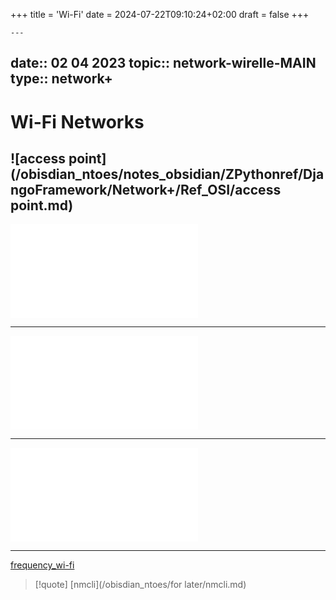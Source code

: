 +++
title = 'Wi-Fi'
date = 2024-07-22T09:10:24+02:00
draft = false
+++

    ---
date:: 02 04 2023
topic:: network-wirelle-MAIN
type:: network+
---
# Wi-Fi Networks 

![access point](/obisdian_ntoes/notes_obsidian/ZPythonref/DjangoFramework/Network+/Ref_OSI/access point.md)
--- 

![chanels_wi-fi](/obisdian_ntoes/notes_obsidian/ZPythonref/DjangoFramework/Network+/WI-FI/chanels_wi-fi.md)

--- 
![modes_wi-fi](/obisdian_ntoes/notes_obsidian/ZPythonref/DjangoFramework/Network+/WI-FI/modes_wi-fi.md)

--- 
![security_wi-fi](/obisdian_ntoes/notes_obsidian/ZPythonref/DjangoFramework/Network+/WI-FI/security_wi-fi.md)

---
[frequency_wi-fi](/obisdian_ntoes/notes_obsidian/ZPythonref/DjangoFramework/Network+/WI-FI/frequency_wi-fi.md)



>[!quote] [nmcli](/obisdian_ntoes/for later/nmcli.md)